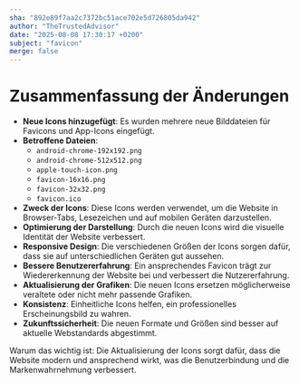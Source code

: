 ```yaml
---
sha: "892e89f7aa2c7372bc51ace702e5d726805da942"
author: "TheTrustedAdvisor"
date: "2025-08-08 17:30:17 +0200"
subject: "favicon"
merge: false
---
```


# Zusammenfassung der Änderungen

- **Neue Icons hinzugefügt**: Es wurden mehrere neue Bilddateien für Favicons und App-Icons eingefügt.
- **Betroffene Dateien**:
  - `android-chrome-192x192.png`
  - `android-chrome-512x512.png`
  - `apple-touch-icon.png`
  - `favicon-16x16.png`
  - `favicon-32x32.png`
  - `favicon.ico`
- **Zweck der Icons**: Diese Icons werden verwendet, um die Website in Browser-Tabs, Lesezeichen und auf mobilen Geräten darzustellen.
- **Optimierung der Darstellung**: Durch die neuen Icons wird die visuelle Identität der Website verbessert.
- **Responsive Design**: Die verschiedenen Größen der Icons sorgen dafür, dass sie auf unterschiedlichen Geräten gut aussehen.
- **Bessere Benutzererfahrung**: Ein ansprechendes Favicon trägt zur Wiedererkennung der Website bei und verbessert die Nutzererfahrung.
- **Aktualisierung der Grafiken**: Die neuen Icons ersetzen möglicherweise veraltete oder nicht mehr passende Grafiken.
- **Konsistenz**: Einheitliche Icons helfen, ein professionelles Erscheinungsbild zu wahren.
- **Zukunftssicherheit**: Die neuen Formate und Größen sind besser auf aktuelle Webstandards abgestimmt.

Warum das wichtig ist: Die Aktualisierung der Icons sorgt dafür, dass die Website modern und ansprechend wirkt, was die Benutzerbindung und die Markenwahrnehmung verbessert.

